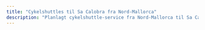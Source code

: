```yaml
---
title: "Cykelshuttles til Sa Calobra fra Nord-Mallorca"
description: "Planlagt cykelshuttle-service fra Nord-Mallorca til Sa Calobra. Erobre den ikoniske stigning, shuttle tilbage."
---
```


<!-- Content will be added later -->
